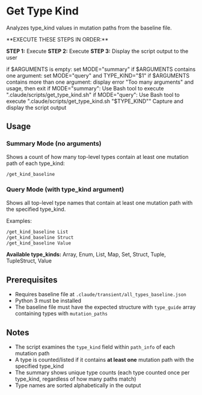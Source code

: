 # Get Type Kind

Analyzes type_kind values in mutation paths from the baseline file.

<ExecutionSteps>
**EXECUTE THESE STEPS IN ORDER:**

**STEP 1:** Execute <ArgumentProcessing/>
**STEP 2:** Execute <ScriptExecution/>
**STEP 3:** Display the script output to the user
</ExecutionSteps>

<ArgumentProcessing>
if $ARGUMENTS is empty: set MODE="summary"
if $ARGUMENTS contains one argument: set MODE="query" and TYPE_KIND="$1"
if $ARGUMENTS contains more than one argument: display error "Too many arguments" and usage, then exit
</ArgumentProcessing>

<ScriptExecution>
if MODE="summary": Use Bash tool to execute ".claude/scripts/get_type_kind.sh"
if MODE="query": Use Bash tool to execute ".claude/scripts/get_type_kind.sh "$TYPE_KIND""
Capture and display the script output
</ScriptExecution>

## Usage

### Summary Mode (no arguments)
Shows a count of how many top-level types contain at least one mutation path of each type_kind:

```bash
/get_kind_baseline
```

### Query Mode (with type_kind argument)
Shows all top-level type names that contain at least one mutation path with the specified type_kind.

Examples:
```bash
/get_kind_baseline List
/get_kind_baseline Struct
/get_kind_baseline Value
```

**Available type_kinds:** Array, Enum, List, Map, Set, Struct, Tuple, TupleStruct, Value

## Prerequisites

- Requires baseline file at `.claude/transient/all_types_baseline.json`
- Python 3 must be installed
- The baseline file must have the expected structure with `type_guide` array containing types with `mutation_paths`

## Notes

- The script examines the `type_kind` field within `path_info` of each mutation path
- A type is counted/listed if it contains **at least one** mutation path with the specified type_kind
- The summary shows unique type counts (each type counted once per type_kind, regardless of how many paths match)
- Type names are sorted alphabetically in the output
